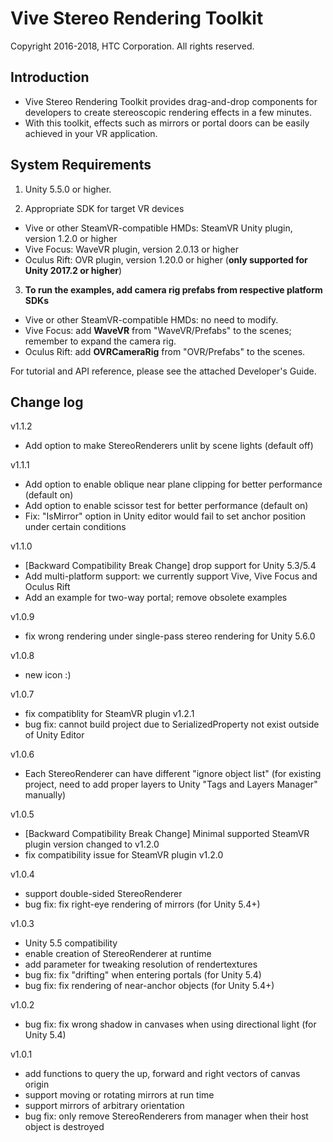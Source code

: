 # Vive Stereo Rendering Toolkit
Copyright 2016-2018, HTC Corporation. All rights reserved.

## Introduction

- Vive Stereo Rendering Toolkit provides drag-and-drop components for developers to create stereoscopic rendering effects in a few minutes. 
- With this toolkit, effects such as mirrors or portal doors can be easily achieved in your VR application.

## System Requirements

1. Unity 5.5.0 or higher.

2. Appropriate SDK for target VR devices
 - Vive or other SteamVR-compatible HMDs: SteamVR Unity plugin, version 1.2.0 or higher
 - Vive Focus: WaveVR plugin, version 2.0.13 or higher
 - Oculus Rift: OVR plugin, version 1.20.0 or higher (**only supported for Unity 2017.2 or higher**)

3. **To run the examples, add camera rig prefabs from respective platform SDKs**
 - Vive or other SteamVR-compatible HMDs: no need to modify.
 - Vive Focus: add **WaveVR** from "WaveVR/Prefabs" to the scenes; remember to expand the camera rig.
 - Oculus Rift: add **OVRCameraRig** from "OVR/Prefabs" to the scenes.

For tutorial and API reference, please see the attached Developer's Guide.

## Change log

v1.1.2
 - Add option to make StereoRenderers unlit by scene lights (default off)

v1.1.1
 - Add option to enable oblique near plane clipping for better performance (default on)
 - Add option to enable scissor test for better performance (default on)
 - Fix: "IsMirror" option in Unity editor would fail to set anchor position under certain conditions

v1.1.0
 - [Backward Compatibility Break Change] drop support for Unity 5.3/5.4
 - Add multi-platform support: we currently support Vive, Vive Focus and Oculus Rift
 - Add an example for two-way portal; remove obsolete examples
 
v1.0.9
 - fix wrong rendering under single-pass stereo rendering for Unity 5.6.0

v1.0.8
 - new icon :)

v1.0.7
 - fix compatiblity for SteamVR plugin v1.2.1
 - bug fix: cannot build project due to SerializedProperty not exist outside of Unity Editor 

v1.0.6
 - Each StereoRenderer can have different "ignore object list"
   (for existing project, need to add proper layers to Unity "Tags and Layers Manager" manually)

v1.0.5
 - [Backward Compatibility Break Change] Minimal supported SteamVR plugin version changed to v1.2.0
 - fix compatibility issue for SteamVR plugin v1.2.0

v1.0.4
 - support double-sided StereoRenderer
 - bug fix: fix right-eye rendering of mirrors (for Unity 5.4+)

v1.0.3
 - Unity 5.5 compatibility
 - enable creation of StereoRenderer at runtime
 - add parameter for tweaking resolution of rendertextures
 - bug fix: fix "drifting" when entering portals (for Unity 5.4)
 - bug fix: fix rendering of near-anchor objects (for Unity 5.4+)

v1.0.2
 - bug fix: fix wrong shadow in canvases when using directional light (for Unity 5.4)

v1.0.1
 - add functions to query the up, forward and right vectors of canvas origin
 - support moving or rotating mirrors at run time
 - support mirrors of arbitrary orientation
 - bug fix: only remove StereoRenderers from manager when their host object is destroyed